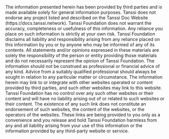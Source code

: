 <div class="page-disclaimer">
  The information presented herein has been provided by third parties and is made available solely for general information purposes. Tanssi does not endorse any project listed and described on the Tanssi Doc Website (https://docs.tanssi.network). Tanssi Foundation does not warrant the accuracy, completeness or usefulness of this information. Any reliance you place on such information is strictly at your own risk. Tanssi Foundation disclaims all liability and responsibility arising from any reliance placed on this information by you or by anyone who may be informed of any of its contents. All statements and/or opinions expressed in these materials are solely the responsibility of the person or entity providing those materials and do not necessarily represent the opinion of Tanssi Foundation. The information should not be construed as professional or financial advice of any kind. Advice from a suitably qualified professional should always be sought in relation to any particular matter or circumstance. The information herein may link to or integrate with other websites operated or content provided by third parties, and such other websites may link to this website. Tanssi Foundation has no control over any such other websites or their content and will have no liability arising out of or related to such websites or their content. The existence of any such link does not constitute an endorsement of such websites, the content of the websites, or the operators of the websites. These links are being provided to you only as a convenience and you release and hold Tanssi Foundation harmless from any and all liability arising from your use of this information or the information provided by any third-party website or service.
</div>
